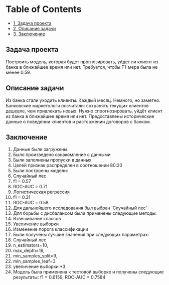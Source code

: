 <h1>Table of Contents<span class="tocSkip"></span></h1>
<div class="toc"><ul class="toc-item"><li><span><a href="#Задача-проекта" data-toc-modified-id="Задача-проекта-1"><span class="toc-item-num">1&nbsp;&nbsp;</span>Задача проекта</a></span></li><li><span><a href="#Описание-задачи" data-toc-modified-id="Описание-задачи-2"><span class="toc-item-num">2&nbsp;&nbsp;</span>Описание задачи</a></span></li><li><span><a href="#Заключение" data-toc-modified-id="Заключение-3"><span class="toc-item-num">3&nbsp;&nbsp;</span>Заключение</a></span></li></ul></div>

## Задача проекта

Построить модель, которая будет прогнозировать, уйдет ли клиент из банка в ближайшее время или нет. Требуется, чтобы F1-мера была не менее 0.59.

## Описание задачи

Из банка стали уходить клиенты. Каждый месяц. Немного, но заметно. Банковские маркетологи посчитали: сохранять текущих клиентов дешевле, чем привлекать новых. Нужно спрогнозировать, уйдёт клиент из банка в ближайшее время или нет. Предоставлены исторические данные о поведении клиентов и расторжении договоров с банком.

## Заключение

1. Данные были загружены.
2. Было произведено ознакомление с данными
3. Были заполнены пропуски в данных
4. Целей признак распределен в соотношении 80:20
5. Были построены модели:
6. Случайный лес
7. f1 = 0.57
8. ROC-AUC = 0.71
9. Логистическая регрессия
10. f1 = 0.31
11. ROC-AUC = 0.58
12. Для дальнейшего исследования был выбран 'Случайный лес'
13. Для борьбы с дисбалансом были применены следующие методы:
14. Взвешивание классов
15. Увеличение выборки
16. Изменение порога классификации
17. Были получены лучшие значения при следующих параметрах:
18. Случайный лес
19. n_estimators=10,
20. max_depth=16,
21. min_samples_split=9,
22. min_samples_leaf=3
23. увеличение выборки *3
24. Модель была применена к тестовой выборке и получены следующие результаты: f1 = 0.6159, ROC-AUC = 0.7584
